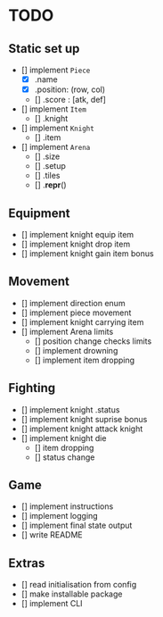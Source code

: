 # TODO
## Static set up
- [] implement `Piece`
  - [x] .name
  - [x] .position: (row, col)
  - [] .score : [atk, def]
- [] implement `Item`
  - [] .knight
- [] implement `Knight`
  - [] .item 
- [] implement `Arena`
  - [] .size
  - [] .setup
  - [] .tiles
  - [] .__repr__()

## Equipment
- [] implement knight equip item
- [] implement knight drop item 
- [] implement knight gain item bonus

## Movement
- [] implement direction enum
- [] implement piece movement
- [] implement knight carrying item
- [] implement Arena limits
  - [] position change checks limits
  - [] implement drowning
  - [] implement item dropping

## Fighting
- [] implement knight .status
- [] implement knight suprise bonus
- [] implement knight attack knight
- [] implement knight die
  - [] item dropping 
  - [] status change

## Game
- [] implement instructions
- [] implement logging
- [] implement final state output
- [] write README

## Extras
- [] read initialisation from config
- [] make installable package
- [] implement CLI
